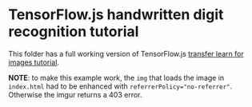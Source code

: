 # TensorFlow.js handwritten digit recognition tutorial

This folder has a full working version of TensorFlow.js
[transfer learn for images tutorial](https://codelabs.developers.google.com/codelabs/tensorflowjs-teachablemachine-codelab/index.html#0).

**NOTE**: to make this example work, the `img` that loads the image in
`index.html` had to be enhanced with `referrerPolicy="no-referrer"`. Otherwise
the imgur returns a 403 error.
